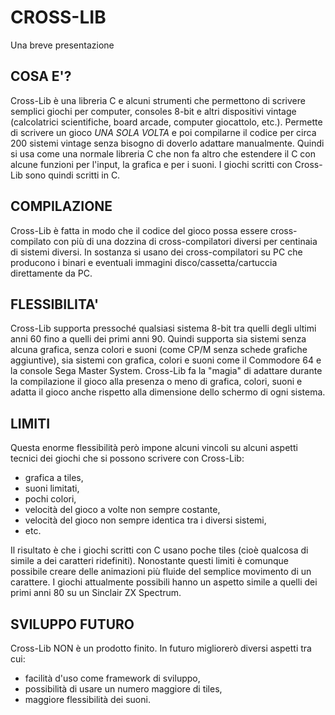 # CROSS-LIB 
Una breve presentazione

## COSA E'?
Cross-Lib è una libreria C e alcuni strumenti che permettono di scrivere semplici giochi per computer, consoles 8-bit e 
altri dispositivi vintage (calcolatrici scientifiche, board arcade, computer giocattolo, etc.).
Permette di scrivere un gioco *UNA SOLA VOLTA* e poi compilarne il codice per circa 200 sistemi vintage senza bisogno di doverlo adattare manualmente.
Quindi si usa come una normale libreria C che non fa altro che estendere il C con alcune funzioni per l'input, la grafica e per i suoni.
I giochi scritti con Cross-Lib sono quindi scritti in C.

## COMPILAZIONE
Cross-Lib è fatta in modo che il codice del gioco possa essere cross-compilato con più di una dozzina di cross-compilatori diversi per centinaia di sistemi diversi.
In sostanza si usano dei cross-compilatori su PC che producono i binari e eventuali immagini disco/cassetta/cartuccia direttamente da PC.

## FLESSIBILITA'
Cross-Lib supporta pressoché qualsiasi sistema 8-bit tra quelli degli ultimi anni 60 fino a quelli dei primi anni 90. Quindi supporta sia sistemi senza alcuna grafica, senza colori e suoni (come CP/M senza schede grafiche aggiuntive), sia sistemi con grafica, colori e suoni come il Commodore 64 e la console Sega Master System.
Cross-Lib fa la "magia" di adattare durante la compilazione il gioco alla presenza o meno di grafica, colori, suoni e adatta il gioco anche rispetto alla dimensione dello schermo di ogni sistema.

## LIMITI
Questa enorme flessibilità però impone alcuni vincoli su alcuni aspetti tecnici dei giochi che si possono scrivere con Cross-Lib: 
- grafica a tiles, 
- suoni limitati, 
- pochi colori, 
- velocità del gioco a volte non sempre costante,
- velocità del gioco non sempre identica tra i diversi sistemi,
- etc.

Il risultato è che i giochi scritti con C usano poche tiles (cioè qualcosa di simile a dei caratteri ridefiniti).
Nonostante questi limiti è comunque possibile creare delle animazioni più fluide del semplice movimento di un carattere.
I giochi attualmente possibili hanno un aspetto simile a quelli dei primi anni 80 su un Sinclair ZX Spectrum.

## SVILUPPO FUTURO
Cross-Lib NON è un prodotto finito.
In futuro migliorerò diversi aspetti tra cui:
- facilità d'uso come framework di sviluppo,
- possibilità di usare un numero maggiore di tiles,
- maggiore flessibilità dei suoni.



